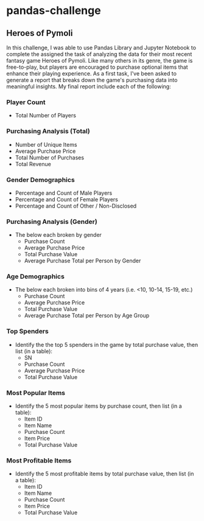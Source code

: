 # pandas-challenge
## Heroes of Pymoli
In this challenge, I was able to use Pandas Library and Jupyter Notebook to complete the assigned the task of analyzing the data for their most recent fantasy game Heroes of Pymoli. 
Like many others in its genre, the game is free-to-play, but players are encouraged to purchase optional items that enhance their playing experience. As a first task, I've been asked to generate a report that breaks down the game's purchasing data into meaningful insights.
My final report include each of the following:

### Player Count
* Total Number of Players

### Purchasing Analysis (Total)
* Number of Unique Items
* Average Purchase Price
* Total Number of Purchases
* Total Revenue

### Gender Demographics
* Percentage and Count of Male Players
* Percentage and Count of Female Players
* Percentage and Count of Other / Non-Disclosed

### Purchasing Analysis (Gender)
* The below each broken by gender
  * Purchase Count
  * Average Purchase Price
  * Total Purchase Value
  * Average Purchase Total per Person by Gender

### Age Demographics
* The below each broken into bins of 4 years (i.e. &lt;10, 10-14, 15-19, etc.)
    * Purchase Count
    * Average Purchase Price
    * Total Purchase Value
    * Average Purchase Total per Person by Age Group

### Top Spenders
* Identify the the top 5 spenders in the game by total purchase value, then list (in a table):
    * SN
    * Purchase Count
    * Average Purchase Price
    * Total Purchase Value

### Most Popular Items
* Identify the 5 most popular items by purchase count, then list (in a table):
    * Item ID
    * Item Name
    * Purchase Count
    * Item Price
    * Total Purchase Value

### Most Profitable Items
* Identify the 5 most profitable items by total purchase value, then list (in a table):
    * Item ID
    * Item Name
    * Purchase Count
    * Item Price
    * Total Purchase Value
